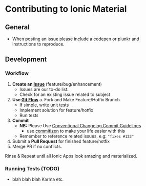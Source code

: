 # Contributing to Ionic Material 
## General 
- When posting an issue please include a codepen or plunkr and instructions to reproduce. 

## Development
### Workflow 
1. **Create an [Issue](http://github.com/webchat/webchat-hybrid/issues)** (feature/bug/enhancement)
    - Issues are our to-do list.
    - Check for an existing issue related to subject 
2. **Use [Git Flow](http://nvie.com/posts/a-successful-git-branching-model/)**
    a. Fork and Make Feature/Hotfix Branch
    - If simple, write unit tests
    - Implement solution for feature/hotfix
    - Run tests
3. **Commit**
    - **NB:** Please Use [Conventional Changelog Commit Guidelines](http://github.com/ajoslin/conventional-changelog/blog/master/) 
        + use [commitizen](https://github.com/commitizen/cz-cli) to make your life easier with this
    + Remember to reference related issues, e.g: `"fixes #123"`
4. Submit a **Pull Request** for finished feature/hotfix
5. Merge PR if no conflicts.

Rinse & Repeat until all Ionic Apps look amazing and materialized.

### Running Tests (TODO)
<!-- TODO: Tests Documentation -->
- blah blah blah Karma etc. 
